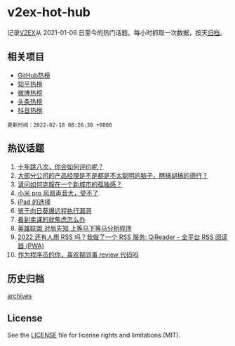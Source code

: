 # v2ex-hot-hub

 记录[V2EX](https://www.v2ex.com/)从 2021-01-06 日至今的热门话题。每小时抓取一次数据，按天[归档](archives)。
 
 ## 相关项目

- [GitHub热榜](https://github.com/snaildev/github-hot-hub)
- [知乎热榜](https://github.com/snaildev/zhihu-hot-hub)
- [微博热榜](https://github.com/snaildev/weibo-hot-hub)
- [头条热榜](https://github.com/snaildev/toutiao-hot-hub)
- [抖音热榜](https://github.com/snaildev/douyin-hot-hub)


 `更新时间：2022-02-18 08:26:30 +0800`

## 热议话题

1. [十年跳八次，你会如何评价呢？](https://www.v2ex.com/t/834420)
1. [大部分公司的产品经理是不是都是不太聪明的脑子，瞎搞胡搞的德行？](https://www.v2ex.com/t/834415)
1. [请问如何克服在一个新城市的孤独感？](https://www.v2ex.com/t/834506)
1. [小米 pro 风扇声音大，受不了](https://www.v2ex.com/t/834395)
1. [iPad 的选择](https://www.v2ex.com/t/834394)
1. [鉴于向日葵爆远程执行漏洞](https://www.v2ex.com/t/834432)
1. [看到卖课的就焦虑怎么办](https://www.v2ex.com/t/834424)
1. [英雄联盟 对局先知 上等马下等马分析程序](https://www.v2ex.com/t/834408)
1. [2022 还有人用 RSS 吗？我做了一个 RSS 服务: QiReader - 全平台 RSS 阅读器 (PWA)](https://www.v2ex.com/t/834418)
1. [作为程序员的你，喜欢帮同事 review 代码吗](https://www.v2ex.com/t/834509)

## 历史归档

[archives](archives)

## License

See the [LICENSE](LICENSE) file for license rights and limitations (MIT).
